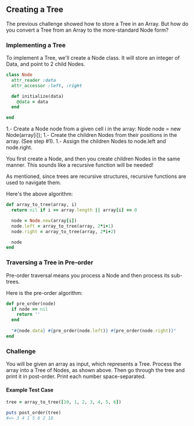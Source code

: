 ## Creating a Tree
The previous challenge showed how to store a Tree in an Array. But how do you convert a Tree from an Array to the more-standard Node form? 

### Implementing a Tree

To implement a Tree, we'll create a Node class. It will store an integer of Data, and point to 2 child Nodes.

```ruby
class Node
  attr_reader :data
  attr_accessor :left, :right

  def initialize(data)
    @data = data
  end

end
```

1.- Create a Node node from a given cell i in the array: Node node = new Node(array[i]);
1.- Create the children Nodes from their positions in the array. (See step #1).
1.- Assign the children Nodes to node.left and node.right.

You first create a Node, and then you create children Nodes in the  same manner. This sounds like a recursive function will be needed!

As  mentioned, since trees are recursive structures, recursive functions are  used to navigate them. 

Here's the above algorithm:

```ruby
def array_to_tree(array, i)
  return nil if i >= array.length || array[i] == 0

  node = Node.new(array[i])
  node.left = array_to_tree(array, 2*i+1)
  node.right = array_to_tree(array, 2*i+2)

  node
end
```

### Traversing a Tree in Pre-order

Pre-order traversal means you process a Node and then process its sub-trees. 

Here is the pre-order algorithm:

```ruby
def pre_order(node)
  if node == nil
    return ''
  end
  
  "#{node.data} #{pre_order(node.left)} #{pre_order(node.right)}"
end
```

### Challenge

You will be given an array as input, which represents a Tree. Process the array into a Tree of Nodes, as shown above. Then go through the tree and print it in post-order.
Print each number space-separated.

#### Example Test Case
```ruby
tree = array_to_tree([10, 1, 2, 3, 4, 5, 6])

puts post_order(tree)
#=> 3 4 1 5 6 2 10
```